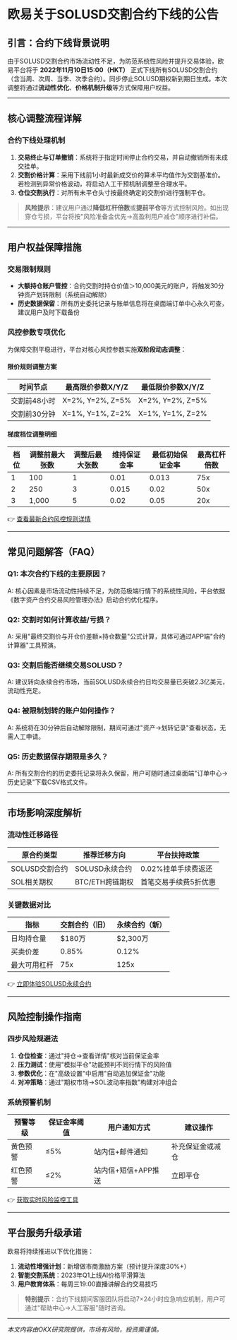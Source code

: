 # 欧易关于SOLUSD交割合约下线的公告

## 引言：合约下线背景说明
由于SOLUSD交割合约市场流动性不足，为防范系统性风险并提升交易体验，欧易平台将于 **2022年11月10日15:00（HKT）** 正式下线所有SOLUSD交割合约（含当周、次周、当季、次季合约）。同步停止SOLUSD期权新到期日生成。本次调整将通过**流动性优化**、**价格机制升级**等方式保障用户权益。

---

## 核心调整流程详解

### 合约下线处理机制
1. **交易终止与订单撤销**：系统将于指定时间停止合约交易，并自动撤销所有未成交挂单。
2. **交割价格计算**：采用下线前1小时最新成交价的算术平均值作为交割基准价。若检测到异常价格波动，将启动人工干预机制调整至合理水平。
3. **仓位交割执行**：对所有未平仓头寸按最终确定的交割价进行强制平仓。

> **风险提示**：建议用户通过**降低杠杆倍数**或**提前平仓**等方式控制风险。如出现穿仓亏损，平台将按"风险准备金优先→高盈利用户减仓"顺序进行补偿。

---

## 用户权益保障措施

### 交易限制规则
- **大额持仓账户管控**：合约交割时持仓价值＞10,000美元的账户，将触发30分钟资产划转限制（系统自动解除）
- **历史数据保留**：所有历史委托记录与账单信息将在桌面端订单中心永久可查，建议用户及时下载备份

### 风控参数专项优化
为保障交割平稳进行，平台对核心风控参数实施**双阶段动态调整**：

#### 限价规则调整方案
| 时间节点          | 最高限价参数X/Y/Z | 最低限价参数X/Y/Z |
|-------------------|------------------|------------------|
| 交割前48小时      | X=2%, Y=2%, Z=5% | X=2%, Y=2%, Z=5% |
| 交割前30分钟      | X=1%, Y=1%, Z=2% | X=1%, Y=1%, Z=2% |

#### 梯度档位调整明细
| 档位 | 调整前最大张数 | 调整后最大张数 | 维持保证金率 | 最低初始保证金率 | 最高杠杆倍数 |
|------|---------------|---------------|------------|----------------|-------------|
| 1    | 100           | 1             | 0.01       | 0.013          | 75x         |
| 2    | 250           | 3             | 0.015      | 0.02           | 50x         |
| 3    | 1,000         | 5             | 0.02       | 0.05           | 20x         |

👉 [查看最新合约风控规则详情](https://bit.ly/okx_welcome)

---

## 常见问题解答（FAQ）

### Q1: 本次合约下线的主要原因？
A: 核心因素是市场流动性持续不足，为防范极端行情下的系统性风险，平台依据《数字资产合约交易风险管理办法》启动合约优化程序。

### Q2: 交割时如何计算收益/亏损？
A: 采用"最终交割价与开仓价差额×持仓数量"公式计算，具体可通过APP端"合约计算器"工具预演。

### Q3: 交割后能否继续交易SOLUSD？
A: 建议转向永续合约市场，当前SOLUSD永续合约日均交易量已突破2.3亿美元，流动性充足。

### Q4: 被限制划转的账户如何操作？
A: 系统将在30分钟后自动解除限制，期间可通过"资产→划转记录"查看状态，无需人工申请。

### Q5: 历史数据保存期限是多久？
A: 所有交割合约的历史委托记录将永久保留，用户可随时通过桌面端"订单中心→历史记录"下载CSV格式文件。

---

## 市场影响深度解析

### 流动性迁移路径
| 原合约类型       | 推荐迁移方向       | 平台扶持政策                 |
|------------------|-------------------|----------------------------|
| SOLUSD交割合约   | SOLUSD永续合约    | 0.02%挂单手续费返还        |
| SOL相关期权      | BTC/ETH跨链期权   | 首笔交易手续费5折优惠      |

### 关键数据对比
| 指标            | 交割合约（旧）   | 永续合约（新）   |
|-----------------|----------------|----------------|
| 日均持仓量      | $180万         | $2,300万       |
| 买卖价差        | 0.85%          | 0.12%          |
| 最大可用杠杆    | 75x            | 125x           |

👉 [立即体验SOLUSD永续合约](https://bit.ly/okx_welcome)

---

## 风险控制操作指南

### 四步风险规避法
1. **仓位检查**：通过"持仓→查看详情"核对当前保证金率
2. **压力测试**：使用"模拟平仓"功能预判不同行情下的风险值
3. **参数优化**：在"高级设置"中启用"自动追加保证金"功能
4. **对冲策略**：通过"期权市场→SOL波动率指数"构建对冲组合

### 系统预警机制
| 预警等级 | 保证金率阈值 | 用户通知方式               | 建议操作               |
|----------|-------------|--------------------------|---------------------|
| 黄色预警 | ≤5%         | 站内信+邮件通知           | 补充保证金或减仓     |
| 红色预警 | ≤2%         | 站内信+短信+APP推送       | 立即平仓             |

👉 [获取实时风险监控工具](https://bit.ly/okx_welcome)

---

## 平台服务升级承诺

欧易将持续推进以下优化措施：
1. **流动性增强计划**：新增做市商激励方案（预计提升深度30%+）
2. **智能交割系统**：2023年Q1上线AI价格平滑算法
3. **用户教育体系**：每周三19:00直播讲解合约交易技巧

> **特别提示**：合约下线期间客服团队将启动7×24小时应急响应机制，用户可通过"帮助中心→人工客服"随时咨询。

--- 

*本文内容由OKX研究院提供，市场有风险，投资需谨慎。*